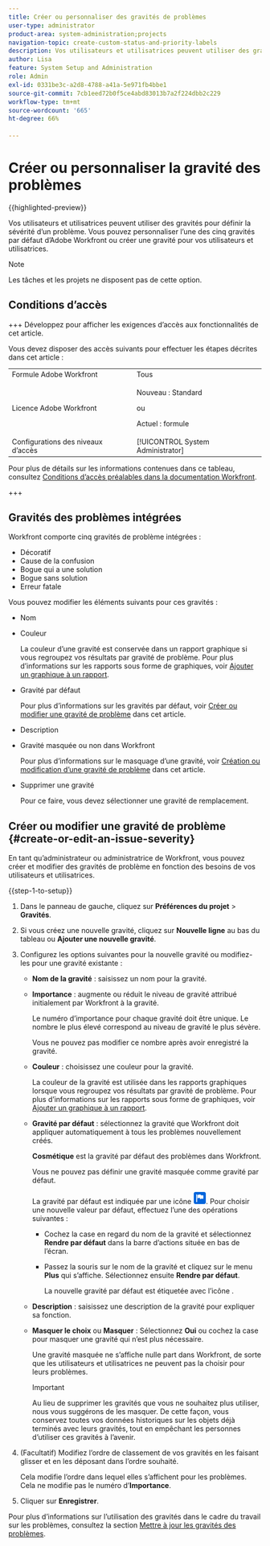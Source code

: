 ```yaml
---
title: Créer ou personnaliser des gravités de problèmes
user-type: administrator
product-area: system-administration;projects
navigation-topic: create-custom-status-and-priority-labels
description: Vos utilisateurs et utilisatrices peuvent utiliser des gravités pour définir la sévérité d’un problème. Vous pouvez personnaliser l’une des cinq gravités par défaut d’Adobe Workfront ou créer une gravité pour vos utilisateurs et utilisatrices.
author: Lisa
feature: System Setup and Administration
role: Admin
exl-id: 0331be3c-a2d8-4788-a41a-5e971fb4bbe1
source-git-commit: 7cb1eed72b0f5ce4abd83013b7a2f224dbb2c229
workflow-type: tm+mt
source-wordcount: '665'
ht-degree: 66%

---
```


# Créer ou personnaliser la gravité des problèmes

{{highlighted-preview}}

<!--
DON'T DELETE, DRAFT OR HIDE THIS ARTICLE. IT IS LINKED TO THE PRODUCT, THROUGH THE CONTEXT SENSITIVE HELP LINKS.

Linked to Understanding Issue Severity.
-->

Vos utilisateurs et utilisatrices peuvent utiliser des gravités pour définir la sévérité d’un problème. Vous pouvez personnaliser l’une des cinq gravités par défaut d’Adobe Workfront ou créer une gravité pour vos utilisateurs et utilisatrices.

>[!NOTE]
>
>Les tâches et les projets ne disposent pas de cette option.

## Conditions d’accès

+++ Développez pour afficher les exigences d’accès aux fonctionnalités de cet article.

Vous devez disposer des accès suivants pour effectuer les étapes décrites dans cet article :

<table style="table-layout:auto"> 
 <col> 
 <col> 
 <tbody> 
  <tr> 
   <td role="rowheader">Formule Adobe Workfront</td> 
   <td>Tous</td> 
  </tr> 
  <tr> 
   <td role="rowheader">Licence Adobe Workfront</td> 
   <td>
     <p>Nouveau : Standard</p>
     <p>ou</p>
     <p>Actuel : formule</p>
   </td> 
  </tr> 
  <tr> 
   <td role="rowheader">Configurations des niveaux d’accès</td> 
   <td>[!UICONTROL System Administrator]</td>
  </tr> 
 </tbody> 
</table>

Pour plus de détails sur les informations contenues dans ce tableau, consultez [Conditions d’accès préalables dans la documentation Workfront](/help/quicksilver/administration-and-setup/add-users/access-levels-and-object-permissions/access-level-requirements-in-documentation.md).

+++

## Gravités des problèmes intégrées

Workfront comporte cinq gravités de problème intégrées :

* Décoratif
* Cause de la confusion
* Bogue qui a une solution
* Bogue sans solution
* Erreur fatale

Vous pouvez modifier les éléments suivants pour ces gravités :

* Nom
* Couleur

  La couleur d’une gravité est conservée dans un rapport graphique si vous regroupez vos résultats par gravité de problème. Pour plus d’informations sur les rapports sous forme de graphiques, voir [Ajouter un graphique à un rapport](../../../reports-and-dashboards/reports/creating-and-managing-reports/add-chart-report.md).

* Gravité par défaut

  Pour plus d’informations sur les gravités par défaut, voir [Créer ou modifier une gravité de problème](#create-or-edit-an-issue-severity) dans cet article.

* Description
* Gravité masquée ou non dans Workfront

  Pour plus d’informations sur le masquage d’une gravité, voir [Création ou modification d’une gravité de problème](#create-or-edit-an-issue-severity) dans cet article.

* Supprimer une gravité

  Pour ce faire, vous devez sélectionner une gravité de remplacement.

## Créer ou modifier une gravité de problème {#create-or-edit-an-issue-severity}

En tant qu’administrateur ou administratrice de Workfront, vous pouvez créer et modifier des gravités de problème en fonction des besoins de vos utilisateurs et utilisatrices.

{{step-1-to-setup}}

1. Dans le panneau de gauche, cliquez sur **Préférences du projet** > **Gravités**.

1. Si vous créez une nouvelle gravité, cliquez sur <span class="preview">**Nouvelle ligne** au bas du tableau</span> ou **Ajouter une nouvelle gravité**.
1. Configurez les options suivantes pour la nouvelle gravité ou modifiez-les pour une gravité existante :

   * **Nom de la gravité** : saisissez un nom pour la gravité.
   * **Importance** : augmente ou réduit le niveau de gravité attribué initialement par Workfront à la gravité.

     Le numéro d’importance pour chaque gravité doit être unique. Le nombre le plus élevé correspond au niveau de gravité le plus sévère.

     Vous ne pouvez pas modifier ce nombre après avoir enregistré la gravité.

   * **Couleur** : choisissez une couleur pour la gravité.

     La couleur de la gravité est utilisée dans les rapports graphiques lorsque vous regroupez vos résultats par gravité de problème. Pour plus d’informations sur les rapports sous forme de graphiques, voir [Ajouter un graphique à un rapport](/help/quicksilver/reports-and-dashboards/reports/creating-and-managing-reports/add-chart-report.md).

   * **Gravité par défaut** : sélectionnez la gravité que Workfront doit appliquer automatiquement à tous les problèmes nouvellement créés.

     **Cosmétique** est la gravité par défaut des problèmes dans Workfront.

     Vous ne pouvez pas définir une gravité masquée comme gravité par défaut.

     <div class="preview">

     La gravité par défaut est indiquée par une icône ![Icône de gravité par défaut](assets/default-icon.png). Pour choisir une nouvelle valeur par défaut, effectuez l’une des opérations suivantes :

      * Cochez la case en regard du nom de la gravité et sélectionnez **Rendre par défaut** dans la barre d’actions située en bas de l’écran.
      * Passez la souris sur le nom de la gravité et cliquez sur le menu **Plus** qui s’affiche. Sélectionnez ensuite **Rendre par défaut**.

        La nouvelle gravité par défaut est étiquetée avec l’icône .

     </div>

   * **Description** : saisissez une description de la gravité pour expliquer sa fonction.
   * <span class="preview">**Masquer le choix**</span> ou **Masquer** : <span class="preview">Sélectionnez **Oui**</span> ou cochez la case pour masquer une gravité qui n’est plus nécessaire.

     Une gravité masquée ne s’affiche nulle part dans Workfront, de sorte que les utilisateurs et utilisatrices ne peuvent pas la choisir pour leurs problèmes.

     >[!IMPORTANT]
     >
     >Au lieu de supprimer les gravités que vous ne souhaitez plus utiliser, nous vous suggérons de les masquer. De cette façon, vous conservez toutes vos données historiques sur les objets déjà terminés avec leurs gravités, tout en empêchant les personnes d’utiliser ces gravités à l’avenir.

1. (Facultatif) Modifiez l’ordre de classement de vos gravités en les faisant glisser et en les déposant dans l’ordre souhaité.

   Cela modifie l’ordre dans lequel elles s’affichent pour les problèmes. Cela ne modifie pas le numéro d’**Importance**.

1. Cliquer sur **Enregistrer**.

Pour plus d’informations sur l’utilisation des gravités dans le cadre du travail sur les problèmes, consultez la section [Mettre à jour les gravités des problèmes](../../../manage-work/issues/issue-information/update-issue-severity.md).
